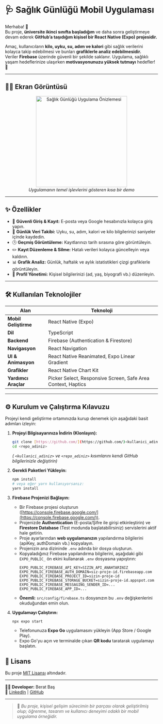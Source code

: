 # 🩺 Sağlık Günlüğü Mobil Uygulaması

Merhaba! 👋  
Bu proje, **üniversite ikinci sınıfta başladığım** ve daha sonra geliştirmeye devam ederek **GitHub’a taşıdığım kişisel bir React Native (Expo) projesidir.**  

Amaç, kullanıcıların **kilo, uyku, su, adım ve kalori** gibi sağlık verilerini kolayca takip edebilmesi ve bunları **grafiklerle analiz edebilmesidir.**  
Veriler **Firebase** üzerinde güvenli bir şekilde saklanır. Uygulama, sağlıklı yaşam hedeflerinize ulaşırken **motivasyonunuzu yüksek tutmayı** hedefler! 💪

---

## 🎥📸 Ekran Görüntüsü

<p align="center">
  <img src="./SaglikGunlugu.mp4" alt="Sağlık Günlüğü Uygulama Önizlemesi" width="300"/>
  <br>
  <em>Uygulamanın temel işlevlerini gösteren kısa bir demo</em>
</p>

---

## ✨ Özellikler

- 🔐 **Güvenli Giriş & Kayıt:** E-posta veya Google hesabınızla kolayca giriş yapın.  
- 📝 **Günlük Veri Takibi:** Uyku, su, adım, kalori ve kilo bilgilerinizi saniyeler içinde kaydedin.  
- 🕒 **Geçmiş Görüntüleme:** Kayıtlarınızı tarih sırasına göre görüntüleyin.  
- ✏️ **Kayıt Düzenleme & Silme:** Hatalı verileri kolayca güncelleyin veya kaldırın.  
- 📊 **Grafik Analiz:** Günlük, haftalık ve aylık istatistikleri çizgi grafiklerle görüntüleyin.  
- 👤 **Profil Yönetimi:** Kişisel bilgilerinizi (ad, yaş, biyografi vb.) düzenleyin.  

---

## 🛠️ Kullanılan Teknolojiler

| Alan | Teknoloji |
|------|------------|
| **Mobil Geliştirme** | React Native (Expo) |
| **Dil** | TypeScript |
| **Backend** | Firebase (Authentication & Firestore) |
| **Navigasyon** | React Navigation |
| **UI & Animasyon** | React Native Reanimated, Expo Linear Gradient |
| **Grafikler** | React Native Chart Kit |
| **Yardımcı Araçlar** | Picker Select, Responsive Screen, Safe Area Context, Haptics |

---

## ⚙️ Kurulum ve Çalıştırma Kılavuzu

Projeyi kendi geliştirme ortamınızda kurup denemek için aşağıdaki basit adımları izleyin:

1.  **Projeyi Bilgisayarınıza İndirin (Klonlayın):**
    ```bash
    git clone [https://github.com/](https://github.com/)<kullanici_adiniz>/<repo_adiniz>.git
    cd <repo_adiniz>
    ```
    *( `<kullanici_adiniz>` ve `<repo_adiniz>` kısımlarını kendi GitHub bilgilerinizle değiştirin)*

2.  **Gerekli Paketleri Yükleyin:**
    ```bash
    npm install
    # veya eğer yarn kullanıyorsanız:
    yarn install
    ```

3.  **Firebase Projenizi Bağlayın:**
    * Bir Firebase projesi oluşturun ([https://console.firebase.google.com/](https://console.firebase.google.com/)).
    * Projenizde **Authentication** (E-posta/Şifre ile girişi etkinleştirin) ve **Firestore Database** (Test modunda başlatabilirsiniz) servislerini aktif hale getirin.
    * Proje ayarlarından **web uygulamanızın** yapılandırma bilgilerini (apiKey, authDomain vb.) kopyalayın.
    * Projenizin ana dizininde `.env` adında bir dosya oluşturun.
    * Kopyaladığınız Firebase yapılandırma bilgilerini, aşağıdaki gibi `EXPO_PUBLIC_` ön ekini kullanarak `.env` dosyasına yapıştırın:
        ```env
        EXPO_PUBLIC_FIREBASE_API_KEY=SIZIN_API_ANAHTARINIZ
        EXPO_PUBLIC_FIREBASE_AUTH_DOMAIN=siz-proje-id.firebaseapp.com
        EXPO_PUBLIC_FIREBASE_PROJECT_ID=sizin-proje-id
        EXPO_PUBLIC_FIREBASE_STORAGE_BUCKET=sizin-proje-id.appspot.com
        EXPO_PUBLIC_FIREBASE_MESSAGING_SENDER_ID=...
        EXPO_PUBLIC_FIREBASE_APP_ID=...
        ```
    * **Önemli:** `src/config/firebase.ts` dosyanızın bu `.env` değişkenlerini okuduğundan emin olun.

4.  **Uygulamayı Çalıştırın:**
    ```bash
    npx expo start
    ```
    * Telefonunuza **Expo Go** uygulamasını yükleyin (App Store / Google Play).
    * Expo Go'yu açın ve terminalde çıkan **QR kodu** taratarak uygulamayı başlatın.

## 📄 Lisans

Bu proje [MIT Lisansı](LICENSE) altındadır.

---

👨‍💻 **Developer:** Berat Baş  
🔗 [LinkedIn](https://www.linkedin.com/in/berat-baş-6a91a3274) | [GitHub](https://github.com/BeratBass)

---

> 🎯 *Bu proje, kişisel gelişim sürecimin bir parçası olarak geliştirilmiş olup; öğrenme, tasarım ve kullanıcı deneyimi odaklı bir mobil uygulama örneğidir.*
